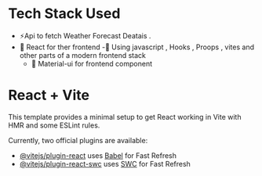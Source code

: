 # Tech Stack Used

- ⚡Api to fetch Weather Forecast Deatais .
- 🚀 React for ther frontend
    -💃  Using javascript , Hooks , Proops , vites and other parts of a modern frontend stack
    - 🎨 Material-ui for frontend component

# React + Vite

This template provides a minimal setup to get React working in Vite with HMR and some ESLint rules.

Currently, two official plugins are available:

- [@vitejs/plugin-react](https://github.com/vitejs/vite-plugin-react/blob/main/packages/plugin-react/README.md) uses [Babel](https://babeljs.io/) for Fast Refresh
- [@vitejs/plugin-react-swc](https://github.com/vitejs/vite-plugin-react-swc) uses [SWC](https://swc.rs/) for Fast Refresh
